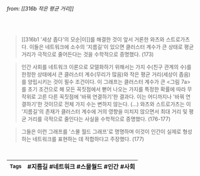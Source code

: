 
###### from: [[316b 작은 평균 거리]]

<br/>

>[[316b1 '세상 좁다'의 모순|이]]를 해결한 것이 앞서 거론한 와츠와 스트로가츠다. 이들은 네트워크에 소수의 '지름길'이 있으면 클러스터 계수가 큰 상태로 평균 거리가 극적으로 줄어든다는 것을 수학적으로 증명했다.  (173)

>인간 사회를 네트워크 이론으로 모델화하기 위해서는 가지 수(친구 관계의 수)를 한정한 상태에서 큰 클러스터 계수(무리가 많음)와 작은 평균 거리(세상이 좁음)를 양립시키는 것이 필수 조건이다. 이 그래프는 클러스터 계수가 큰 <그림 7a>를 초기 조건으로 해 모든 꼭짓점에서 뻗어 나오는 가지를 특정한 확률에 따라 무작위로 고른 다른 꼭짓점에 '바꿔 연결하기'한 결과다. 이는 어디까지나 '바꿔 연결하기'한 것이므로 전체 가지 수는 변하지 않는다. (...) 와츠와 스트로가츠는 이 '지름길'의 존재가 클러스터 계수에 거의 영향을 미치지 않으면서 최대 거리 및 평균 거리를 극적으로 줄인다는 사실을 수학적으로 증명했다. (176-177) 

>그들은 이런 그래프를 '스몰 월드 그래프'로 명명하며 이것이 인간이 실제로 형성하는 네트워크를 표현하는 데 적합하다고 주장했다. (177) 

<br/>

| <small> Tags </small> | #지름길 #네트워크 #스몰월드 #인간 #사회  |
| --- | --- |

